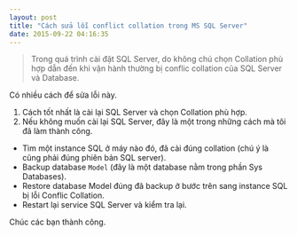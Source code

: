 ```yaml
---
layout: post
title: "Cách sửa lỗi conflict collation trong MS SQL Server"
date: 2015-09-22 04:16:35
---
```


> Trong quá trình cài đặt SQL Server, do không chú chọn Collation phù hợp dẫn đến khi vận hành thường bị conflic collation của SQL Server và Database.

Có nhiều cách để sửa lỗi này.
1. Cách tốt nhất là cài lại SQL Server và chọn Collation phù hợp.
2. Nếu không muốn cài lại SQL Server, đây là một trong những cách mà tôi đã làm thành công.

- Tìm một instance SQL ở máy nào đó, đã cài đúng collation (chú ý là cũng phải đúng phiên bản SQL server).
- Backup database `Model` (đây là một database nằm trong phần Sys Databases).
- Restore database Model đúng đã backup ở bước trên sang instance SQL bị lỗi Conflic Collation.
- Restart lại service SQL Server và kiểm tra lại.

Chúc các bạn thành công.
